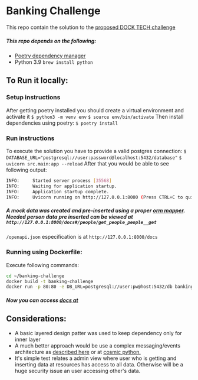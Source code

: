 # Banking Challenge

This repo contain the solution to the [proposed DOCK TECH challenge](https://github.com/cdt-baas/desafio-dev-api-rest)

##### This repo depends on the following:
 - [Poetry dependency manager](https://python-poetry.org/docs/)
 - Python 3.9 `brew install python`
 
## To Run it locally:
### Setup instructions
After getting poetry installed you should create a virtual environment and activate it
`$ python3 -m venv env`
`$ source env/bin/activate`
Then install dependencies using poetry:
`$ poetry install`

### Run instructions
To execute the solution you have to provide a valid postgres connection:
`$ DATABASE_URL="postgresql://user:password@localhost:5432/database"`
`$ uvicorn src.main:app --reload`
After that you would be able to see following output:
```sh
INFO:     Started server process [35568]
INFO:     Waiting for application startup.
INFO:     Application startup complete.
INFO:     Uvicorn running on http://127.0.0.1:8000 (Press CTRL+C to quit)
```
##### A mock data was created and pre-inserted using a proper [orm mapper](https://www.sqlalchemy.org/). Needed person data pre inserted can be viewed at `http://127.0.0.1:8000/docs#/people/get_people_people__get`

`/openapi.json` especification is at `http://127.0.0.1:8000/docs`

### Running using Dockerfile:
Execute following commands:
```sh
cd ~/banking-challenge
docker build -t banking-challenge
docker run -p 80:80 -e DB_URL=postgresql://user:pw@host:5432/db banking-challenge
```
##### Now you can access [docs at](http://0.0.0.0/docs)

## Considerations:
* A basic layered design patter was used to keep dependency only for inner layer
* A much better approach would be use a complex messaging/events architecture as [described here](https://herbertograca.com/2017/11/16/explicit-architecture-01-ddd-hexagonal-onion-clean-cqrs-how-i-put-it-all-together/) or at [cosmic python.](https://www.cosmicpython.com/book/chapter_11_external_events.html)
* It's simple test relates a admin view where user who is getting and inserting data at resources has access to all data. Otherwise will be a huge security issue an user accessing other's data.

